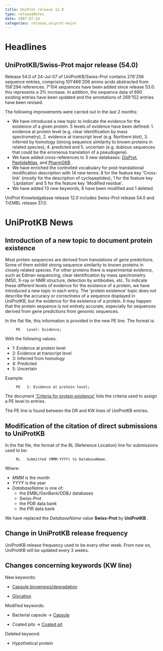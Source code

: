 ```yaml
---
title: UniProt release 12.0
type: releaseNotes
date: 2007-07-24
categories: release,uniprot-major
---
```


# Headlines

## UniProtKB/Swiss-Prot major release (54.0)

Release 54.0 of 24-Jul-07 of UniProtKB/Swiss-Prot contains 276'256 sequence entries, comprising 101'466'206 amino acids abstracted from 158'294 references. 7'104 sequences have been added since release 53.0: this represents a 3% increase. In addition, the sequence data of 690 existing entries have been updated and the annotations of 269'152 entries have been revised.

The following improvements were carried out in the last 2 months:

-   We have introduced a new topic to indicate the evidence for the existence of a given protein. 5 levels of evidence have been defined: 1. evidence at protein level (e.g. clear identification by mass spectrometry), 2. evidence at transcript level (e.g. Northern blot), 3. inferred by homology (strong sequence similarity to known proteins in related species), 4. predicted and 5. uncertain (e.g. dubious sequences that could be the erroneous translation of a pseudogene).
-   We have added cross-references to 3 new databases: [DisProt](http://www.disprot.org/), [PeptideAtlas](http://www.peptideatlas.org), and [PharmGKB](http://www.pharmgkb.org/) .
-   We have enriched the controlled vocabulary for post-translational modification description with 14 new terms: 8 for the feature key 'Cross-link' (mostly for the description of cyclopeptides), 1 for the feature key 'Lipidation' and 5 for the feature key 'Modified residue'.
-   We have added 13 new keywords, 6 have been modified and 1 deleted.

UniProt Knowledgebase release 12.0 includes Swiss-Prot release 54.0 and TrEMBL release 37.0.

# UniProtKB News

## Introduction of a new topic to document protein existence

Most protein sequences are derived from translations of gene predictions. Some of them exhibit strong sequence similarity to known proteins in closely related species. For other proteins there is experimental evidence, such as Edman sequencing, clear identification by mass spectrometry (MSI), X-ray or NMR structure, detection by antibodies, etc. To indicate these different levels of evidence for the existence of a protein, we have introduced a new topic in each entry. The 'protein existence' topic does not describe the accuracy or correctness of a sequence displayed in UniProtKB, but the evidence for the existence of a protein. It may happen that the protein sequence is not entirely accurate, especially for sequences derived from gene predictions from genomic sequences.

In the flat file, this information is provided in the new PE line. The format is:

         PE   Level: Evidence;
        

With the following values:

-   1: Evidence at protein level
-   2: Evidence at transcript level
-   3: Inferred from homology
-   4: Predicted
-   5: Uncertain

Example:

         PE   1: Evidence at protein level;
        

The document ['Criteria for protein existence'](https://ftp.uniprot.org/pub/databases/uniprot/current_release/knowledgebase/complete/docs/pe_criteria) lists the criteria used to assign a PE level to entries.

The PE line is found between the DR and KW lines of UniProtKB entries.

## Modification of the citation of direct submissions to UniProtKB

In the flat file, the format of the RL (Reference Location) line for submissions used to be:

         RL   Submitted (MMM-YYYY) to DatabaseName.
        

Where:

-   *MMM* is the month
-   *YYYY* is the year
-   *DatabaseName* is one of:
    -   the EMBL/GenBank/DDBJ databases
    -   Swiss-Prot
    -   the PDB data bank
    -   the PIR data bank

We have replaced the *DatabaseName* value **Swiss-Prot** by **UniProtKB** .

## Change in UniProtKB release frequency

UniProtKB release frequency used to be every other week. From now on, UniProtKB will be updated every 3 weeks.

## Changes concerning keywords (KW line)

New keywords:

-   [Capsule biogenesis/degradation](https://www.uniprot.org/keywords/KW-0972)

-   [Glycation](https://www.uniprot.org/keywords/KW-0971)

Modified keywords:

-   Bacterial capsule -&gt; [Capsule](https://www.uniprot.org/keywords/KW-0875)

-   Coated pits -&gt; [Coated pit](https://www.uniprot.org/keywords/KW-0168)

Deleted keyword:

-   Hypothetical protein
